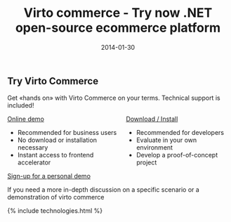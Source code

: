 ﻿---
layout: post
title: Virto commerce - Try now .NET open-source ecommerce platform
description: Virto commerce - Try now .NET open-source ecommerce platform
date: 2014-01-30
permalink: /pages/try-now
tags : 
- thank-you
- commerce
---
<article role="main" class="main">
	<div class="try-now responsive">
		<h2>Try Virto Commerce</h2>
		<p class="text">Get «hands on» with Virto Commerce on your terms. Technical support is included!</p>
		<div class="columns clearfix">
			<div class="column">
				<a class="button fill large" href="/try-now/online-demo">Online demo</a>
				<ul class="list">
					<li>Recommended for business users</li>
					<li>No download or installation necessary</li>
					<li>Instant access to frontend accelerator</li>
				</ul>
			</div>
			<div class="column">
				<a class="button fill large" href="/try-now-download">Download / Install</a>
				<ul class="list">
					<li>Recommended for developers</li>
					<li>Evaluate in your own environment</li>
					<li>Develop a proof-of-concept project</li>
				</ul>
			</div>
		</div>
		<a class="button mini" href="/demo">Sign-up for a personal demo</a>
		<p class="text-mini">If you need a more in-depth discussion on a specific scenario or a demonstration of virto commerce</p>
	</div>
	{% include technologies.html %}
</article>